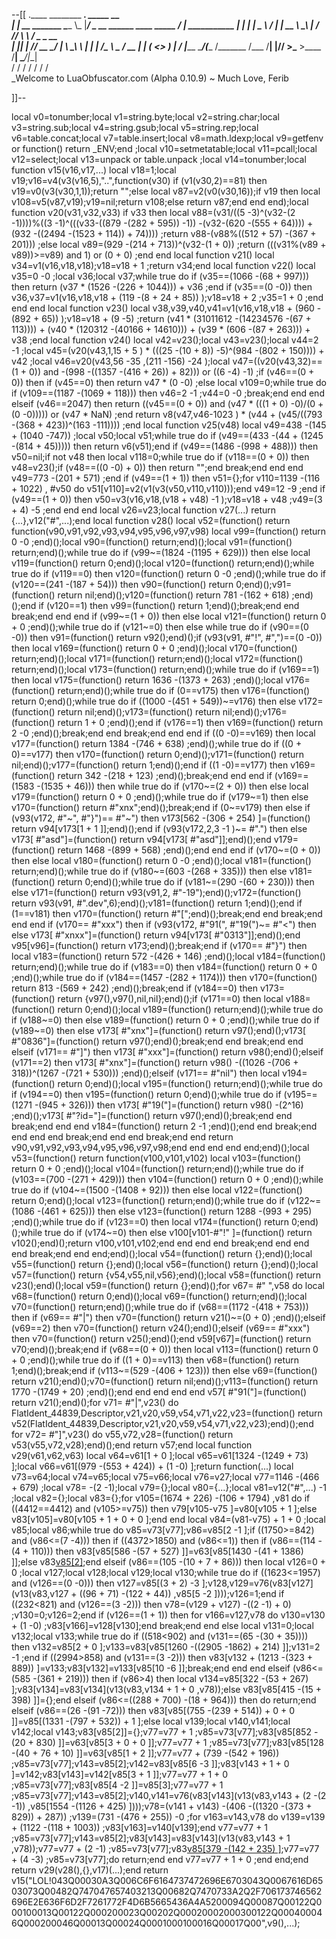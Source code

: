 --[[
 .____                  ________ ___.    _____                           __                
 |    |    __ _______   \_____  \\_ |___/ ____\_ __  ______ ____ _____ _/  |_  ___________ 
 |    |   |  |  \__  \   /   |   \| __ \   __\  |  \/  ___// ___\\__  \\   __\/  _ \_  __ \
 |    |___|  |  // __ \_/    |    \ \_\ \  | |  |  /\___ \\  \___ / __ \|  | (  <_> )  | \/
 |_______ \____/(____  /\_______  /___  /__| |____//____  >\___  >____  /__|  \____/|__|   
         \/          \/         \/    \/                \/     \/     \/                   
          \_Welcome to LuaObfuscator.com   (Alpha 0.10.9) ~  Much Love, Ferib 

]]--

local v0=tonumber;local v1=string.byte;local v2=string.char;local v3=string.sub;local v4=string.gsub;local v5=string.rep;local v6=table.concat;local v7=table.insert;local v8=math.ldexp;local v9=getfenv or function() return _ENV;end ;local v10=setmetatable;local v11=pcall;local v12=select;local v13=unpack or table.unpack ;local v14=tonumber;local function v15(v16,v17,...) local v18=1;local v19;v16=v4(v3(v16,5),"..",function(v30) if (v1(v30,2)==81) then v19=v0(v3(v30,1,1));return "";else local v87=v2(v0(v30,16));if v19 then local v108=v5(v87,v19);v19=nil;return v108;else return v87;end end end);local function v20(v31,v32,v33) if v33 then local v88=(v31/((5 -3)^(v32-(2 -1))))%((3 -1)^(((v33-((879 -(282 + 595)) -1)) -(v32-(620 -(555 + 64)))) + (932 -((2494 -(1523 + 114)) + 74)))) ;return v88-(v88%((512 + 57) -(367 + 201))) ;else local v89=(929 -(214 + 713))^(v32-(1 + 0)) ;return (((v31%(v89 + v89))>=v89) and 1) or (0 + 0) ;end end local function v21() local v34=v1(v16,v18,v18);v18=v18 + 1 ;return v34;end local function v22() local v35=0 -0 ;local v36;local v37;while true do if (v35==(1066 -(68 + 997))) then return (v37 * (1526 -(226 + 1044))) + v36 ;end if (v35==(0 -0)) then v36,v37=v1(v16,v18,v18 + (119 -(8 + 24 + 85)) );v18=v18 + 2 ;v35=1 + 0 ;end end end local function v23() local v38,v39,v40,v41=v1(v16,v18,v18 + (960 -(892 + 65)) );v18=v18 + (9 -5) ;return (v41 * (31011612 -(14234576 -(67 + 113)))) + (v40 * (120312 -(40166 + 14610))) + (v39 * (606 -(87 + 263))) + v38 ;end local function v24() local v42=v23();local v43=v23();local v44=2 -1 ;local v45=(v20(v43,1,15 + 5 ) * (((25 -(10 + 8)) -5)^(984 -(802 + 150)))) + v42 ;local v46=v20(v43,56 -35 ,(211 -156) -24 );local v47=((v20(v43,32)==(1 + 0)) and  -(998 -((1357 -(416 + 26)) + 82))) or ((6 -4) -1) ;if (v46==(0 + 0)) then if (v45==0) then return v47 * (0 -0) ;else local v109=0;while true do if (v109==(1187 -(1069 + 118))) then v46=2 -1 ;v44=0 -0 ;break;end end end elseif (v46==2047) then return ((v45==(0 + 0)) and (v47 * (((1 + 0) -0)/(0 + (0 -0))))) or (v47 * NaN) ;end return v8(v47,v46-1023 ) * (v44 + (v45/((793 -(368 + 423))^(163 -111)))) ;end local function v25(v48) local v49=438 -(145 + (1040 -747)) ;local v50;local v51;while true do if (v49==(433 -(44 + (1245 -(814 + 45))))) then return v6(v51);end if (v49==(1486 -(998 + 488))) then v50=nil;if  not v48 then local v118=0;while true do if (v118==(0 + 0)) then v48=v23();if (v48==((0 -0) + 0)) then return "";end break;end end end v49=773 -(201 + 571) ;end if (v49==(1 + 1)) then v51={};for v110=1139 -(116 + 1022) , #v50 do v51[v110]=v2(v1(v3(v50,v110,v110)));end v49=12 -9 ;end if (v49==(1 + 0)) then v50=v3(v16,v18,(v18 + v48) -1 );v18=v18 + v48 ;v49=(3 + 4) -5 ;end end end local v26=v23;local function v27(...) return {...},v12("#",...);end local function v28() local v52=(function() return function(v90,v91,v92,v93,v94,v95,v96,v97,v98) local v99=(function() return 0 -0 ;end)();local v90=(function() return;end)();local v91=(function() return;end)();while true do if (v99~=(1824 -(1195 + 629))) then else local v119=(function() return 0;end)();local v120=(function() return;end)();while true do if (v119==0) then v120=(function() return 0 -0 ;end)();while true do if (v120==(241 -(187 + 54))) then v90=(function() return 0;end)();v91=(function() return nil;end)();v120=(function() return 781 -(162 + 618) ;end)();end if (v120==1) then v99=(function() return 1;end)();break;end end break;end end end if (v99~=(1 + 0)) then else local v121=(function() return 0 + 0 ;end)();while true do if (v121~=0) then else while true do if (v90==(0 -0)) then v91=(function() return v92();end)();if (v93(v91, #"!", #",")==(0 -0)) then local v169=(function() return 0 + 0 ;end)();local v170=(function() return;end)();local v171=(function() return;end)();local v172=(function() return;end)();local v173=(function() return;end)();while true do if (v169==1) then local v175=(function() return 1636 -(1373 + 263) ;end)();local v176=(function() return;end)();while true do if (0==v175) then v176=(function() return 0;end)();while true do if ((1000 -(451 + 549))~=v176) then else v172=(function() return nil;end)();v173=(function() return nil;end)();v176=(function() return 1 + 0 ;end)();end if (v176==1) then v169=(function() return 2 -0 ;end)();break;end end break;end end end if ((0 -0)==v169) then local v177=(function() return 1384 -(746 + 638) ;end)();while true do if ((0 + 0)==v177) then v170=(function() return 0;end)();v171=(function() return nil;end)();v177=(function() return 1;end)();end if ((1 -0)==v177) then v169=(function() return 342 -(218 + 123) ;end)();break;end end end if (v169==(1583 -(1535 + 46))) then while true do if (v170~=(2 + 0)) then else local v179=(function() return 0 + 0 ;end)();while true do if (v179~=1) then else v170=(function() return  #"xnx";end)();break;end if (0~=v179) then else if (v93(v172, #"~", #"}")== #"~") then v173[562 -(306 + 254) ]=(function() return v94[v173[1 + 1 ]];end)();end if (v93(v172,2,3 -1 )~= #".") then else v173[ #"asd"]=(function() return v94[v173[ #"asd"]];end)();end v179=(function() return 1468 -(899 + 568) ;end)();end end end if (v170~=(0 + 0)) then else local v180=(function() return 0 -0 ;end)();local v181=(function() return;end)();while true do if (v180~=(603 -(268 + 335))) then else v181=(function() return 0;end)();while true do if (v181~=(290 -(60 + 230))) then else v171=(function() return v93(v91,2, #"-19");end)();v172=(function() return v93(v91, #".dev",6);end)();v181=(function() return 1;end)();end if (1==v181) then v170=(function() return  #"[";end)();break;end end break;end end end if (v170== #"xxx") then if (v93(v172, #"91(", #"19(")~= #"<") then else v173[ #"xnxx"]=(function() return v94[v173[ #"0313"]];end)();end v95[v96]=(function() return v173;end)();break;end if (v170== #"}") then local v183=(function() return 572 -(426 + 146) ;end)();local v184=(function() return;end)();while true do if (v183==0) then v184=(function() return 0 + 0 ;end)();while true do if (v184==(1457 -(282 + 1174))) then v170=(function() return 813 -(569 + 242) ;end)();break;end if (v184==0) then v173=(function() return {v97(),v97(),nil,nil};end)();if (v171==0) then local v188=(function() return 0;end)();local v189=(function() return;end)();while true do if (v188~=0) then else v189=(function() return 0 + 0 ;end)();while true do if (v189~=0) then else v173[ #"xnx"]=(function() return v97();end)();v173[ #"0836"]=(function() return v97();end)();break;end end break;end end elseif (v171== #"]") then v173[ #"xxx"]=(function() return v98();end)();elseif (v171==2) then v173[ #"xnx"]=(function() return v98() -((1026 -(706 + 318))^(1267 -(721 + 530))) ;end)();elseif (v171== #"nil") then local v194=(function() return 0;end)();local v195=(function() return;end)();while true do if (v194==0) then v195=(function() return 0;end)();while true do if (v195==(1271 -(945 + 326))) then v173[ #"19("]=(function() return v98() -(2^16) ;end)();v173[ #"?id="]=(function() return v97();end)();break;end end break;end end end v184=(function() return 2 -1 ;end)();end end break;end end end end break;end end end break;end end return v90,v91,v92,v93,v94,v95,v96,v97,v98;end end end end end;end)();local v53=(function() return function(v100,v101,v102) local v103=(function() return 0 + 0 ;end)();local v104=(function() return;end)();while true do if (v103==(700 -(271 + 429))) then v104=(function() return 0 + 0 ;end)();while true do if (v104~=(1500 -(1408 + 92))) then else local v122=(function() return 0;end)();local v123=(function() return;end)();while true do if (v122~=(1086 -(461 + 625))) then else v123=(function() return 1288 -(993 + 295) ;end)();while true do if (v123==0) then local v174=(function() return 0;end)();while true do if (v174~=0) then else v100[v101-#"!" ]=(function() return v102();end)();return v100,v101,v102;end end end end break;end end end end break;end end end;end)();local v54=(function() return {};end)();local v55=(function() return {};end)();local v56=(function() return {};end)();local v57=(function() return {v54,v55,nil,v56};end)();local v58=(function() return v23();end)();local v59=(function() return {};end)();for v67= #" ",v58 do local v68=(function() return 0;end)();local v69=(function() return;end)();local v70=(function() return;end)();while true do if (v68==(1172 -(418 + 753))) then if (v69== #"|") then v70=(function() return v21()~=(0 + 0) ;end)();elseif (v69==2) then v70=(function() return v24();end)();elseif (v69== #"xxx") then v70=(function() return v25();end)();end v59[v67]=(function() return v70;end)();break;end if (v68==(0 + 0)) then local v113=(function() return 0 + 0 ;end)();while true do if ((1 + 0)==v113) then v68=(function() return 1;end)();break;end if (v113~=(529 -(406 + 123))) then else v69=(function() return v21();end)();v70=(function() return nil;end)();v113=(function() return 1770 -(1749 + 20) ;end)();end end end end end v57[ #"91("]=(function() return v21();end)();for v71= #"|",v23() do FlatIdent_44839,Descriptor,v21,v20,v59,v54,v71,v22,v23=(function() return v52(FlatIdent_44839,Descriptor,v21,v20,v59,v54,v71,v22,v23);end)();end for v72= #"]",v23() do v55,v72,v28=(function() return v53(v55,v72,v28);end)();end return v57;end local function v29(v61,v62,v63) local v64=v61[1 + 0 ];local v65=v61[1324 -(1249 + 73) ];local v66=v61[(979 -(553 + 424)) + (1 -0) ];return function(...) local v73=v64;local v74=v65;local v75=v66;local v76=v27;local v77=1146 -(466 + 679) ;local v78= -(2 -1);local v79={};local v80={...};local v81=v12("#",...) -1 ;local v82={};local v83={};for v105=(1674 + 226) -(106 + 1794) ,v81 do if ((4412==4412) and (v105>=v75)) then v79[v105-v75 ]=v80[v105 + 1 ];else v83[v105]=v80[v105 + 1 + 0 + 0 ];end end local v84=(v81-v75) + 1 + 0 ;local v85;local v86;while true do v85=v73[v77];v86=v85[2 -1 ];if ((1750>=842) and (v86<=(7 -4))) then if ((4372>1850) and (v86<=1)) then if (v86==(114 -(4 + 110))) then v83[v85[586 -(57 + 527) ]]=v63[v85[1430 -(41 + 1386) ]];else v83[v85[2]]();end elseif (v86==(105 -(10 + 7 + 86))) then local v126=0 + 0 ;local v127;local v128;local v129;local v130;while true do if ((1623<=1957) and (v126==(0 -0))) then v127=v85[(3 + 2) -3 ];v128,v129=v76(v83[v127](v13(v83,v127 + ((96 + 71) -(122 + 44)) ,v85[5 -2 ])));v126=1;end if ((232<821) and (v126==(3 -2))) then v78=(v129 + v127) -((2 -1) + 0) ;v130=0;v126=2;end if (v126==(1 + 1)) then for v166=v127,v78 do v130=v130 + (1 -0) ;v83[v166]=v128[v130];end break;end end else local v131=0;local v132;local v133;while true do if ((518<902) and (v131==(65 -(30 + 35)))) then v132=v85[2 + 0 ];v133=v83[v85[1260 -((2905 -1862) + 214) ]];v131=2 -1 ;end if ((2994>858) and (v131==(3 -2))) then v83[v132 + (1213 -(323 + 889)) ]=v133;v83[v132]=v133[v85[10 -6 ]];break;end end end elseif (v86<=(585 -(361 + 219))) then if (v86>4) then local v134=v85[322 -(53 + 267) ];v83[v134]=v83[v134](v13(v83,v134 + 1 + 0 ,v78));else v83[v85[415 -(15 + 398) ]]={};end elseif (v86<=((288 + 700) -(18 + 964))) then do return;end elseif (v86==(26 -(91 -72))) then v83[v85[(755 -(239 + 514)) + 0 + 0 ]]=v85[(1331 -(797 + 532)) + 1 ];else local v139;local v140,v141;local v142;local v143;v83[v85[2]]={};v77=v77 + 1 ;v85=v73[v77];v83[v85[852 -(20 + 830) ]]=v63[v85[3 + 0 + 0 ]];v77=v77 + 1 ;v85=v73[v77];v83[v85[128 -(40 + 76 + 10) ]]=v63[v85[1 + 2 ]];v77=v77 + (739 -(542 + 196)) ;v85=v73[v77];v143=v85[2];v142=v83[v85[6 -3 ]];v83[v143 + 1 + 0 ]=v142;v83[v143]=v142[v85[3 + 1 ]];v77=v77 + 1 + 0 ;v85=v73[v77];v83[v85[4 -2 ]]=v85[3];v77=v77 + 1 ;v85=v73[v77];v143=v85[2];v140,v141=v76(v83[v143](v13(v83,v143 + (2 -(2 -1)) ,v85[1554 -(1126 + 425) ])));v78=(v141 + v143) -(406 -((1320 -(373 + 829)) + 287)) ;v139=(731 -(476 + 255)) -0 ;for v163=v143,v78 do v139=v139 + (1122 -(118 + 1003)) ;v83[v163]=v140[v139];end v77=v77 + 1 ;v85=v73[v77];v143=v85[2];v83[v143]=v83[v143](v13(v83,v143 + 1 ,v78));v77=v77 + (2 -1) ;v85=v73[v77];v83[v85[379 -(142 + 235) ]]();v77=v77 + (4 -3) ;v85=v73[v77];do return;end end v77=v77 + 1 + 0 ;end end;end return v29(v28(),{},v17)(...);end return v15("LOL!043Q00030A3Q006C6F6164737472696E6703043Q0067616D6503073Q00482Q747047657403213Q00682Q7470733A2Q2F706173746562696E2E636F6D2F7261772F4D6B5665436A4A5200094Q00087Q00122Q000100013Q00122Q000200023Q00202Q00020002000300122Q000400046Q000200046Q00013Q00024Q0001000100016Q00017Q00",v9(),...);
